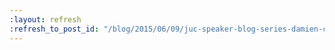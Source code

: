 ```yaml
---
:layout: refresh
:refresh_to_post_id: "/blog/2015/06/09/juc-speaker-blog-series-damien-coraboeuf-juc-europe"
---
```

